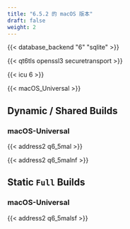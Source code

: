 ```yaml
---
title: "6.5.2 的 macOS 版本"
draft: false
weight: 2
---
```


{{< database_backend "6" "sqlite" >}}

{{< qt6tls openssl3 securetransport >}}

{{< icu 6 >}}

{{< macOS_Universal >}}

## Dynamic / Shared Builds

### macOS-Universal

{{< address2 q6_5mal >}}

{{< address2 q6_5malnf >}}

## Static `Full` Builds

### macOS-Universal

{{< address2 q6_5malsf >}}
